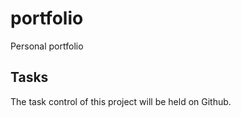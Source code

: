 # portfolio

Personal portfolio

## Tasks

The task control of this project will be held on Github.
